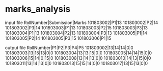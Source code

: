 # marks_analysis
input file
RollNumber|Submission|Marks
101803002|P1|13
101803002|P2|14
101803002|P3|14
101803003|P1|13
101803003|P2|15
101803003|P3|13
101803004|P1|13
101803004|P2|13
101803004|P3|13
101803005|P1|14
101803005|P2|14
101803005|P3|15
101803006|P1|15

output file
RollNumber|P1|P2|P3|P4|P5
101803002|13|14|14|0|0
101803003|13|15|13|0|0
101803004|13|13|15|0|0
101803005|14|14|15|0|0
101803006|15|14|0|15|0
101803008|13|14|13|0|0
101803010|14|13|15|0|0
101803011|13|14|13|0|0
101803013|15|15|14|0|0
101803017|13|15|13|0|0


